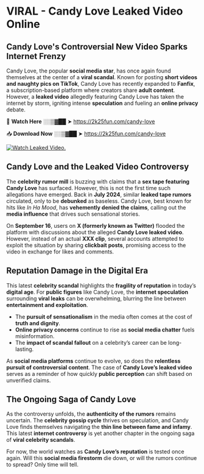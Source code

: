 # VIRAL - Candy Love Leaked Video Online

## **Candy Love's Controversial New Video Sparks Internet Frenzy**  

Candy Love, the popular **social media star**, has once again found themselves at the center of a **viral scandal**. Known for posting **short videos and naughty pics on TikTok**, Candy Love has recently expanded to **Fanfix**, a subscription-based platform where creators share **adult content**. However, a **leaked video** allegedly featuring Candy Love has taken the internet by storm, igniting intense **speculation** and fueling an **online privacy** debate.  

🔴 **Watch Here** ░░▒▓██ ➤ https://2k25fun.com/candy-love  

📥 **Download Now** ░░▒▓██ ➤ https://2k25fun.com/candy-love  

[![Watch Leaked Video.](https://miro.medium.com/v2/resize:fit:828/format:webp/1*cilzJN44JGOrTw9NJCrNHA.gif "Watch Leaked Video")](https://2k25fun.com/candy-love)

## **Candy Love and the Leaked Video Controversy**  

The **celebrity rumor mill** is buzzing with claims that a **sex tape featuring Candy Love** has surfaced. However, this is not the first time such allegations have emerged. Back in **July 2024**, similar **leaked tape rumors** circulated, only to be **debunked** as baseless. Candy Love, best known for hits like *In Ha Mood*, has **vehemently denied the claims**, calling out the **media influence** that drives such sensational stories.  

On **September 16**, users on **X (formerly known as Twitter)** flooded the platform with discussions about the alleged **Candy Love leaked video**. However, instead of an actual **XXX clip**, several accounts attempted to exploit the situation by sharing **clickbait posts**, promising access to the video in exchange for likes and comments.  

## **Reputation Damage in the Digital Era**  

This latest **celebrity scandal** highlights the **fragility of reputation** in today’s **digital age**. For **public figures** like Candy Love, the **internet speculation** surrounding **viral leaks** can be overwhelming, blurring the line between **entertainment and exploitation**.  

- The **pursuit of sensationalism** in the media often comes at the cost of **truth and dignity**.  
- **Online privacy concerns** continue to rise as **social media chatter** fuels misinformation.  
- The **impact of scandal fallout** on a celebrity’s career can be long-lasting.  

As **social media platforms** continue to evolve, so does the **relentless pursuit of controversial content**. The case of **Candy Love’s leaked video** serves as a reminder of how quickly **public perception** can shift based on unverified claims.  

## **The Ongoing Saga of Candy Love**  

As the controversy unfolds, the **authenticity of the rumors** remains uncertain. The **celebrity gossip cycle** thrives on speculation, and Candy Love finds themselves navigating the **thin line between fame and infamy**. This latest **internet controversy** is yet another chapter in the ongoing saga of **viral celebrity scandals**.  

For now, the world watches as **Candy Love’s reputation** is tested once again. Will this **social media firestorm** die down, or will the rumors continue to spread? Only time will tell.